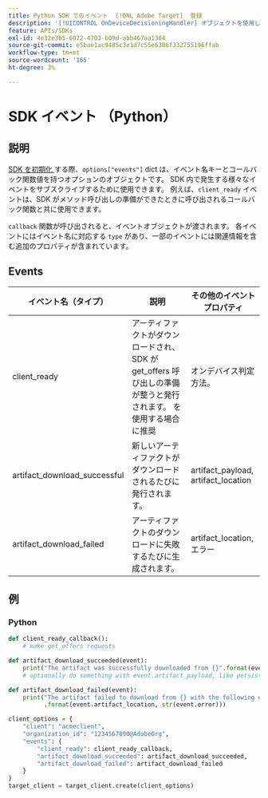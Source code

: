 ```yaml
---
title: Python SDK でのイベント  [!DNL Adobe Target]  登録
description: '[!UICONTROL OnDeviceDecisioningHandler] オブジェクトを使用して Python SDK 内で発生する様々なイベントを登録する方法を説明します。'
feature: APIs/SDKs
exl-id: 4e32e3b5-6072-4703-b09d-abb467aa1304
source-git-commit: e5bae1ac9485c3e1d7c55e6386f332755196ffab
workflow-type: tm+mt
source-wordcount: '165'
ht-degree: 3%

---
```


# SDK イベント （Python）

## 説明

[SDK を初期化 ](initialize-sdk.md) する際、`options["events"]` dict は、イベント名キーとコールバック関数値を持つオプションのオブジェクトです。 SDK 内で発生する様々なイベントをサブスクライブするために使用できます。 例えば、`client_ready` イベントは、SDK がメソッド呼び出しの準備ができたときに呼び出されるコールバック関数と共に使用できます。

`callback` 関数が呼び出されると、イベントオブジェクトが渡されます。 各イベントにはイベント名に対応する `type` があり、一部のイベントには関連情報を含む追加のプロパティが含まれています。

## Events

| イベント名（タイプ） | 説明 | その他のイベントプロパティ |
| --- | --- | --- |
| client_ready | アーティファクトがダウンロードされ、SDK が get_offers 呼び出しの準備が整うと発行されます。 を使用する場合に推奨 | オンデバイス判定方法。 | None |
| artifact_download_successful | 新しいアーティファクトがダウンロードされるたびに発行されます。 | artifact_payload, artifact_location |
| artifact_download_failed | アーティファクトのダウンロードに失敗するたびに生成されます。 | artifact_location, エラー |

## 例

### Python

```python {line-numbers="true"}
def client_ready_callback():
    # make get_offers requests

def artifact_download_succeeded(event):
    print("The artifact was successfully downloaded from {}".format(event.artifact_location))
    # optionally do something with event.artifact_payload, like persist it

def artifact_download_failed(event):
    print("The artifact failed to download from {} with the following error: {}"
          .format(event.artifact_location, str(event.error)))

client_options = {
    "client": "acmeclient",
    "organization_id": "1234567890@AdobeOrg",
    "events": {
        "client_ready": client_ready_callback,
        "artifact_download_succeeded": artifact_download_succeeded,
        "artifact_download_failed": artifact_download_failed
    }
}
target_client = target_client.create(client_options)
```
